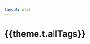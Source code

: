 ```yaml
---
layout: util
---
```


<script setup>
import { useData } from 'vitepress'
import AllTagsList from 'vitepress-sls-blog-tmpl/src/components/list/AllTagsList.vue'
import { data } from './loadPosts.data.js'

const { theme } = useData()
</script>

# {{theme.t.allTags}}

<AllTagsList :allPosts="data.posts" />
